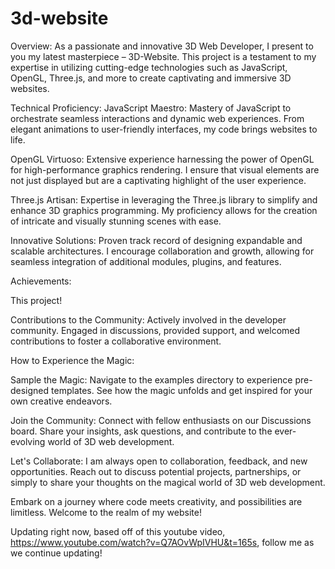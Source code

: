 ﻿# 3d-website

Overview:
As a passionate and innovative 3D Web Developer, I present to you my latest masterpiece – 3D-Website. This project is a testament to my expertise in utilizing cutting-edge technologies such as JavaScript, OpenGL, Three.js, and more to create captivating and immersive 3D websites.

Technical Proficiency:
JavaScript Maestro: Mastery of JavaScript to orchestrate seamless interactions and dynamic web experiences. From elegant animations to user-friendly interfaces, my code brings websites to life.

OpenGL Virtuoso: Extensive experience harnessing the power of OpenGL for high-performance graphics rendering. I ensure that visual elements are not just displayed but are a captivating highlight of the user experience.

Three.js Artisan: Expertise in leveraging the Three.js library to simplify and enhance 3D graphics programming. My proficiency allows for the creation of intricate and visually stunning scenes with ease.

Innovative Solutions: Proven track record of designing expandable and scalable architectures. I encourage collaboration and growth, allowing for seamless integration of additional modules, plugins, and features.

Achievements:

This project!

Contributions to the Community: Actively involved in the developer community. Engaged in discussions, provided support, and welcomed contributions to foster a collaborative environment.

How to Experience the Magic:

Sample the Magic: Navigate to the examples directory to experience pre-designed templates. See how the magic unfolds and get inspired for your own creative endeavors.

Join the Community: Connect with fellow enthusiasts on our Discussions board. Share your insights, ask questions, and contribute to the ever-evolving world of 3D web development.

Let's Collaborate:
I am always open to collaboration, feedback, and new opportunities. Reach out to discuss potential projects, partnerships, or simply to share your thoughts on the magical world of 3D web development.

Embark on a journey where code meets creativity, and possibilities are limitless. Welcome to the realm of my website!

Updating right now, based off of this youtube video, https://www.youtube.com/watch?v=Q7AOvWpIVHU&t=165s, follow me as we continue updating!
